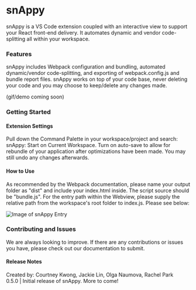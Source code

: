 # snAppy

snAppy is a VS Code extension coupled with an interactive view to support your React front-end delivery. It automates dynamic and vendor code-splitting all within your workspace.  

### Features

snAppy includes Webpack configuration and bundling, automated dynamic/vendor code-splitting, and exporting of webpack.config.js and bundle report files. snAppy works on top of your code base, never deleting your code and you may choose to keep/delete any changes made. 

(gif/demo coming soon)

### Getting Started

#### Extension Settings

Pull down the Command Palette in your workspace/project and search: snAppy: Start on Current Workspace. Turn on auto-save to allow for rebundle of your application after optimizations have been made. You may still undo any changes afterwards. 

#### How to Use

As recommended by the Webpack documentation, please name your output folder as "dist" and include your index.html inside. The script source should be "bundle.js". For the entry path within the Webview, please supply the relative path from the workspace's root folder to index.js. Please see below: 

![Image of snAppy Entry](https://i.imgur.com/ziSu0DY.png)

### Contributing and Issues
We are always looking to improve. If there are any contributions or issues you have, please check out our documentation to submit. 

#### Release Notes
Created by: Courtney Kwong, Jackie Lin, Olga Naumova, Rachel Park
<br>0.5.0 | Initial release of snAppy. More to come! 


